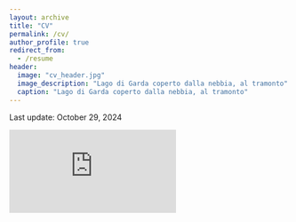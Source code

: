 ```yaml
---
layout: archive
title: "CV"
permalink: /cv/
author_profile: true
redirect_from:
  - /resume
header:
  image: "cv_header.jpg"
  image_description: "Lago di Garda coperto dalla nebbia, al tramonto"
  caption: "Lago di Garda coperto dalla nebbia, al tramonto"
---
```


Last update: October 29, 2024

<embed src="https://filippo-santoliquido.github.io/assets/images/CV_santoliquido.pdf" type="application/pdf" />
